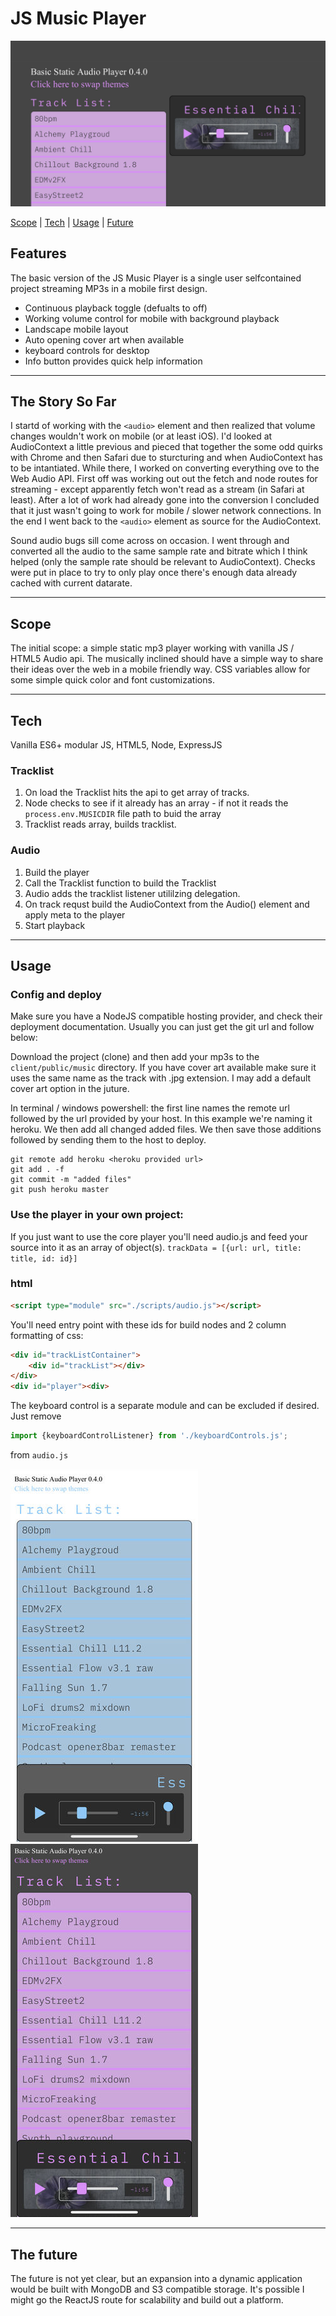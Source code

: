 # JS Music Player

![Wide mobile JS Music Player](./githubImgs/wideJsMusicPlayer.jpg)

[Scope](#Scope) | [Tech](#Tech) | [Usage](#Usage) | [Future](#The-future) 

## Features
The basic version of the JS Music Player is a single user selfcontained project streaming MP3s in a mobile first design. 
- Continuous playback toggle (defualts to off)
- Working volume control for mobile with background playback
- Landscape mobile layout
- Auto opening cover art when available
- keyboard controls for desktop
- Info button provides quick help information
---
## The Story So Far
I startd of working with the `<audio>` element and then realized that volume changes wouldn't work on mobile (or at least iOS). I'd looked at AudioContext a little previous and pieced that together the some odd quirks with Chrome and then Safari due to sturcturing and when AudioContext has to be intantiated. While there, I worked on converting everything ove to the Web Audio API. First off was working out out the fetch and node routes for streaming - except apparently fetch won't read as a stream (in Safari at least). After a lot of work had already gone into the conversion I concluded that it just wasn't going to work for mobile / slower network connections. In the end I went back to the `<audio>` element as source for the AudioContext. 

Sound audio bugs sill come across on occasion. I went through and converted all the audio to the same sample rate and bitrate which I think helped (only the sample rate should be relevant to AudioContext). Checks were put in place to try to only play once there's enough data already cached with current datarate.

---
## Scope
The initial scope: a simple static mp3 player working with vanilla JS / HTML5 Audio api. The musically inclined should have a simple way to share their ideas over the web in a mobile friendly way. CSS variables allow for some simple quick color and font customizations.

---
## Tech
 Vanilla ES6+ modular JS, HTML5, Node, ExpressJS
### Tracklist
1. On load the Tracklist hits the api to get array of tracks. 
2. Node checks to see if it already has an array - if not it reads the `process.env.MUSICDIR` file path to buid the array
3. Tracklist reads array, builds tracklist.
### Audio
1. Build the player
2. Call the Tracklist function to build the Tracklist
3. Audio adds the tracklist listener utililzing delegation.
4. On track requst build the AudioContext  from the Audio() element and apply meta to the player
5. Start playback

---
## Usage
### Config and deploy
Make sure you have a NodeJS compatible hosting provider, and check their deployment documentation. Usually you can just get the git url and follow below:

Download the project (clone) and then add your mp3s to the `client/public/music` directory. If you have cover art available make sure it uses the same name as the track with .jpg extension. I may add a default cover art option in the juture.

In terminal / windows powershell: the first line names the remote url followed by the url provided by your host. In this example we're naming it heroku. We then add all changed added files. We then save those additions followed by sending them to the host to deploy.

```shell
git remote add heroku <heroku provided url>
git add . -f
git commit -m "added files"
git push heroku master
```
### Use the player in your own project:
If you just want to use the core player you'll need audio.js and feed your source into it as an array of object(s). `trackData = [{url: url, title: title, id: id}]`
### html
```html
<script type="module" src="./scripts/audio.js"></script>
```

You'll need entry point with these ids for build nodes and 2 column formatting of css:
```html
<div id="trackListContainer">
    <div id="trackList"></div>
</div>
<div id="player"><div>
```

The keyboard control is a separate module and can be excluded if desired. Just remove
```javascript
import {keyboardControlListener} from './keyboardControls.js';
```
from `audio.js`

![JS Music Player blue](./githubImgs/blue.jpg) ![JS MusicPlayer magenta](./githubImgs/magenta.jpg)

---
## The future
The future is not yet clear, but an expansion into a dynamic application would be built with MongoDB and S3 compatible storage. It's possible I might go the ReactJS route for scalability and build out a platform.
